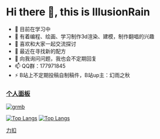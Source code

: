 # Hi there 👋, this is IllusionRain

- 🔭 目前在学习中
- 🌱 有着编程、绘画、学习制作3d渲染、建模，制作翻唱的兴趣
- 👯 喜欢和大家一起交流探讨
- 🤔 最近在寻找新的配方
- 💬 向我询问问题，我也会不定期回复
- 📫 QQ群：177971845 
- ⚡ B站上不定期投稿自制稿件，B站up主：幻雨之秋


### [个人面板](https://hyzqacg.github.io/)

[![grmb](https://github-readme-stats.vercel.app/api?username=17396743&show_icons=true&theme=flag-india&include_all_commits=true&count_private=true&count_private=true)](https://hyzqacg.github.io/)

[![Top Langs](https://github-readme-stats.vercel.app/api/top-langs/?username=17396743&layout=compact&hide=java)](https://hyzqacg.github.io/)
[![Top Langs](https://github-readme-stats.vercel.app/api/top-langs/?username=17396743&layout=compact&hide=python)](https://hyzqacg.github.io/)
<!-- [![Top Langs](https://github-readme-stats.vercel.app/api/top-langs/?username=17396743&layout=compact&hide=java,python)](https://hyzqacg.github.io/)
[![Top Langs](https://github-readme-stats.vercel.app/api/top-langs/?username=17396743&layout=compact&hide=java,python,C)](https://hyzqacg.github.io/)
[![Top Langs](https://github-readme-stats.vercel.app/api/top-langs/?username=17396743&layout=compact&hide=java,python,C,javascript)](https://hyzqacg.github.io/)
[![Top Langs](https://github-readme-stats.vercel.app/api/top-langs/?username=17396743&layout=compact&hide=java,python,C,javascript,html)](https://hyzqacg.github.io/)
 -->

<!-- https://github-readme-stats.vercel.app/api/top-langs/?username=17396743 -->


[力扣](https://leetcode-cn.com/u/nifty-svvirlesi8q/)
